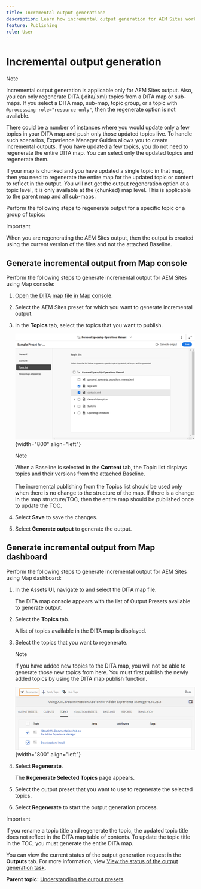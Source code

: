 ```yaml
---
title: Incremental output generatione
description: Learn how incremental output generation for AEM Sites works in AEM Guides
feature: Publishing
role: User
---
```

# Incremental output generation

>[!NOTE]
>
> Incremental output generation is applicable only for AEM Sites output. Also, you can only regenerate DITA \(.dita/.xml\) topics from a DITA map or sub-maps. If you select a DITA map, sub-map, topic group, or a topic with `@processing-role="resource-only"`, then the regenerate option is not available.

There could be a number of instances where you would update only a few topics in your DITA map and push only those updated topics live. To handle such scenarios, Experience Manager Guides allows you to create incremental outputs. If you have updated a few topics, you do not need to regenerate the entire DITA map. You can select only the updated topics and regenerate them.

If your map is chunked and you have updated a single topic in that map, then you need to regenerate the entire map for the updated topic or content to reflect in the output. You will not get the output regeneration option at a topic level, it is only available at the \(chunked\) map level. This is applicable to the parent map and all sub-maps.

Perform the following steps to regenerate output for a specific topic or a group of topics:

>[!IMPORTANT]
>
> When you are regenerating the AEM Sites output, then the output is created using the current version of the files and not the attached Baseline.

## Generate incremental output from Map console

Perform the following steps to generate incremental output for AEM Sites using Map console:

1. [Open the DITA map file in Map console](./open-files-map-console.md).
1. Select the AEM Sites preset for which you want to generate incremental output.
1. In the **Topics** tab, select the topics that you want to publish. 

    ![aem sites topic list](images/aem-presets-topic-list.png) {width="800" align="left"}

    >[!NOTE] 
    >
    > When a Baseline is selected in the **Content** tab, the Topic list displays topics and their versions from the attached Baseline.<br><br>
    > The incremental publishing from the Topics list should be used only when there is no change to the structure of the map. If there is a change in the map structure/TOC, then the entire map should be published once to update the TOC.
1. Select **Save** to save the changes.
1. Select **Generate output** to generate the output.


## Generate incremental output from Map dashboard

Perform the following steps to generate incremental output for AEM Sites using Map dashboard:

1.  In the Assets UI, navigate to and select the DITA map file.

    The DITA map console appears with the list of Output Presets available to generate output.

1.  Select the **Topics** tab.

    A list of topics available in the DITA map is displayed.

1.  Select the topics that you want to regenerate.

    >[!NOTE]
    >
    > If you have added new topics to the DITA map, you will not be able to generate those new topics from here. You must first publish the newly added topics by using the DITA map publish function.

    ![](images/regenerate-topics.png){width="800" align="left"}

1.  Select **Regenerate**.

    The **Regenerate Selected Topics** page appears.

1.  Select the output preset that you want to use to regenerate the selected topics.

1.  Select **Regenerate** to start the output generation process.


>[!IMPORTANT]
>
> If you rename a topic title and regenerate the topic, the updated topic title does not reflect in the DITA map table of contents. To update the topic title in the TOC, you must generate the entire DITA map.

You can view the current status of the output generation request in the **Outputs** tab. For more information, view [View the status of the output generation task](#view-the-status-of-the-output-generation-task).



**Parent topic:** [Understanding the output presets](generate-output-understand-presets.md)
